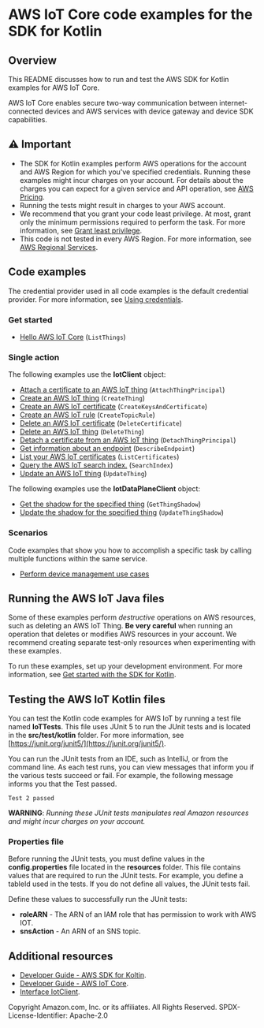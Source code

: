 # AWS IoT Core code examples for the SDK for Kotlin

## Overview
This README discusses how to run and test the AWS SDK for Kotlin examples for AWS IoT Core.

AWS IoT Core enables secure two-way communication between internet-connected devices and AWS services with device gateway and device SDK capabilities.

## ⚠️ Important
* The SDK for Kotlin examples perform AWS operations for the account and AWS Region for which you've specified credentials. Running these examples might incur charges on your account. For details about the charges you can expect for a given service and API operation, see [AWS Pricing](https://aws.amazon.com/pricing/).
* Running the tests might result in charges to your AWS account.
* We recommend that you grant your code least privilege. At most, grant only the minimum permissions required to perform the task. For more information, see [Grant least privilege](https://docs.aws.amazon.com/IAM/latest/UserGuide/best-practices.html#grant-least-privilege). 
* This code is not tested in every AWS Region. For more information, see [AWS Regional Services](https://aws.amazon.com/about-aws/global-infrastructure/regional-product-services).

## Code examples

The credential provider used in all code examples is the default credential provider. For more information, see [Using credentials](https://docs.aws.amazon.com/sdk-for-kotlin/latest/developer-guide/credential-providers.html).

### Get started

- [Hello AWS IoT Core](src/main/kotlin/com/example/iot/HelloIoT.kt) (`ListThings`)


### Single action

The following examples use the **IotClient** object:

- [Attach a certificate to an AWS IoT thing](https://github.com/awsdocs/aws-doc-sdk-examples/blob/main/javav2/example_code/iot/src/main/java/com/example/iot/IotScenario.java) (`AttachThingPrincipal`)
- [Create an AWS IoT thing](https://github.com/awsdocs/aws-doc-sdk-examples/blob/main/javav2/example_code/iot/src/main/java/com/example/iot/IotScenario.java) (`CreateThing`)
- [Create an AWS IoT certificate](https://github.com/awsdocs/aws-doc-sdk-examples/blob/main/javav2/example_code/iot/src/main/java/com/example/iot/IotScenario.java) (`CreateKeysAndCertificate`)
- [Create an AWS IoT rule](https://github.com/awsdocs/aws-doc-sdk-examples/blob/main/javav2/example_code/iot/src/main/java/com/example/iot/IotScenario.java) (`CreateTopicRule`)
- [Delete an AWS IoT certificate](https://github.com/awsdocs/aws-doc-sdk-examples/blob/main/javav2/example_code/iot/src/main/java/com/example/iot/IotScenario.java) (`DeleteCertificate`)
- [Delete an AWS IoT thing](https://github.com/awsdocs/aws-doc-sdk-examples/blob/main/javav2/example_code/iot/src/main/java/com/example/iot/IotScenario.java) (`DeleteThing`)
- [Detach a certificate from an AWS IoT thing](https://github.com/awsdocs/aws-doc-sdk-examples/blob/main/javav2/example_code/iot/src/main/java/com/example/iot/IotScenario.java) (`DetachThingPrincipal`)
- [Get information about an endpoint](https://github.com/awsdocs/aws-doc-sdk-examples/blob/main/javav2/example_code/iot/src/main/java/com/example/iot/IotScenario.java) (`DescribeEndpoint`)
- [List your AWS IoT certificates](https://github.com/awsdocs/aws-doc-sdk-examples/blob/main/javav2/example_code/iot/src/main/java/com/example/iot/IotScenario.java) (`ListCertificates`)
- [Query the AWS IoT search index.](https://github.com/awsdocs/aws-doc-sdk-examples/blob/main/javav2/example_code/iot/src/main/java/com/example/iot/IotScenario.java) (`SearchIndex`)
- [Update an AWS IoT thing](https://github.com/awsdocs/aws-doc-sdk-examples/blob/main/javav2/example_code/iot/src/main/java/com/example/iot/IotScenario.java) (`UpdateThing`)

The following examples use the **IotDataPlaneClient** object:

- [Get the shadow for the specified thing](https://github.com/awsdocs/aws-doc-sdk-examples/blob/main/javav2/example_code/iot/src/main/java/com/example/iot/IotScenario.java) (`GetThingShadow`)
- [Update the shadow for the specified thing](https://github.com/awsdocs/aws-doc-sdk-examples/blob/main/javav2/example_code/iot/src/main/java/com/example/iot/IotScenario.java) (`UpdateThingShadow`)

### Scenarios

Code examples that show you how to accomplish a specific task by calling multiple
functions within the same service.

* [Perform device management use cases ](src/main/java/com/example/iot/IotScenario.java) 

## Running the AWS IoT Java files

Some of these examples perform *destructive* operations on AWS resources, such as deleting an AWS IoT Thing. **Be very careful** when running an operation that deletes or modifies AWS resources in your account. We recommend creating separate test-only resources when experimenting with these examples.

To run these examples, set up your development environment. For more information, 
see [Get started with the SDK for Kotlin](https://docs.aws.amazon.com/sdk-for-kotlin/latest/developer-guide/get-started.html). 


 ## Testing the AWS IoT Kotlin files

You can test the Kotlin code examples for AWS IoT by running a test file named **IoTTests**. This file uses JUnit 5 to run the JUnit tests and is located in the **src/test/kotlin** folder. For more information, see [https://junit.org/junit5/](https://junit.org/junit5/).

You can run the JUnit tests from an IDE, such as IntelliJ, or from the command line. As each test runs, you can view messages that inform you if the various tests succeed or fail. For example, the following message informs you that the Test passed.

	Test 2 passed

**WARNING**: _Running these JUnit tests manipulates real Amazon resources and might incur charges on your account._

 ### Properties file
Before running the JUnit tests, you must define values in the **config.properties** file located in the **resources** folder. This file contains values that are required to run the JUnit tests. For example, you define a tableId used in the tests. If you do not define all values, the JUnit tests fail.

Define these values to successfully run the JUnit tests:

- **roleARN** - The ARN of an IAM role that has permission to work with AWS IOT.
- **snsAction**  - An ARN of an SNS topic.

## Additional resources
* [Developer Guide - AWS SDK for Koltin](https://docs.aws.amazon.com/sdk-for-kotlin/latest/developer-guide/home.html).
* [Developer Guide - AWS IoT Core](https://docs.aws.amazon.com/iot/latest/developerguide/iot-gs.html).
* [Interface IotClient](https://sdk.amazonaws.com/kotlin/api/latest/iot/aws.sdk.kotlin.services.iot/-iot-client/index.html).

Copyright Amazon.com, Inc. or its affiliates. All Rights Reserved. SPDX-License-Identifier: Apache-2.0